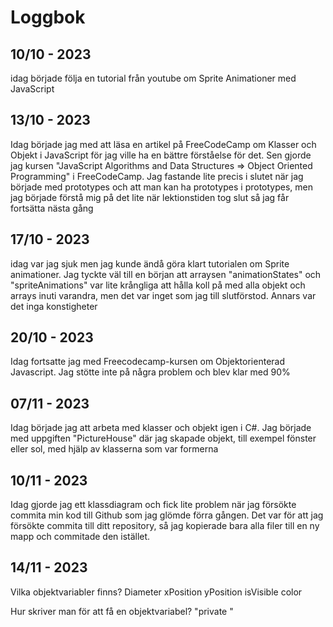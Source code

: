 Loggbok
===

10/10 - 2023
---

idag började följa en tutorial från youtube om Sprite Animationer med JavaScript


13/10 - 2023
---

Idag började jag med att läsa en artikel på FreeCodeCamp om Klasser och Objekt i JavaScript för jag ville ha en bättre förståelse för det. Sen gjorde jag kursen "JavaScript Algorithms and Data Structures => Object Oriented Programming" i FreeCodeCamp. Jag fastande lite precis i slutet när jag började med prototypes och att man kan ha prototypes i prototypes, men jag började förstå mig på det lite när lektionstiden tog slut så jag får fortsätta nästa gång 


17/10 - 2023
---

idag var jag sjuk men jag kunde ändå göra klart tutorialen om Sprite animationer. 
Jag tyckte väl till en början att arraysen "animationStates" och "spriteAnimations" var lite krångliga att hålla koll på med alla objekt och arrays inuti varandra, men det var inget som jag till slutförstod. Annars var det inga konstigheter



20/10 - 2023
---

Idag fortsatte jag med Freecodecamp-kursen om Objektorienterad Javascript. Jag stötte inte på några problem och blev klar med 90%


07/11 - 2023
---

Idag började jag att arbeta med klasser och objekt igen i C#. Jag började med uppgiften "PictureHouse" där jag skapade objekt, till exempel fönster eller sol, med hjälp av klasserna som var formerna




10/11 - 2023
---

Idag gjorde jag ett klassdiagram och fick lite problem när jag försökte commita min kod till Github som jag glömde förra gången. Det var för att jag försökte commita till ditt repository, så jag kopierade bara alla filer till en ny mapp och commitade den istället.



14/11 - 2023
---

Vilka objektvariabler finns?
Diameter
xPosition
yPosition
isVisible
color

Hur skriver man för att få en objektvariabel?
"private <datatyp> <variabelnamn>"
